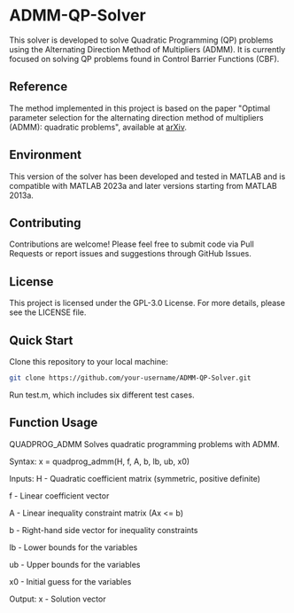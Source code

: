 # ADMM-QP-Solver

This solver is developed to solve Quadratic Programming (QP) problems using the Alternating Direction Method of Multipliers (ADMM). It is currently focused on solving QP problems found in Control Barrier Functions (CBF).

## Reference
The method implemented in this project is based on the paper "Optimal parameter selection for the alternating direction method of multipliers (ADMM): quadratic problems", available at [arXiv](https://arxiv.org/pdf/1306.2454).

## Environment

This version of the solver has been developed and tested in MATLAB and is compatible with MATLAB 2023a and later versions starting from MATLAB 2013a.

## Contributing

Contributions are welcome! Please feel free to submit code via Pull Requests or report issues and suggestions through GitHub Issues.

## License

This project is licensed under the GPL-3.0 License. For more details, please see the LICENSE file.

## Quick Start

Clone this repository to your local machine:
```bash
git clone https://github.com/your-username/ADMM-QP-Solver.git
```

Run test.m, which includes six different test cases.

## Function Usage

QUADPROG_ADMM Solves quadratic programming problems with ADMM.

Syntax:
x = quadprog_admm(H, f, A, b, lb, ub, x0)

Inputs:
H - Quadratic coefficient matrix (symmetric, positive definite)

f - Linear coefficient vector

A - Linear inequality constraint matrix (Ax <= b)

b - Right-hand side vector for inequality constraints

lb - Lower bounds for the variables

ub - Upper bounds for the variables

x0 - Initial guess for the variables

Output:
x - Solution vector
